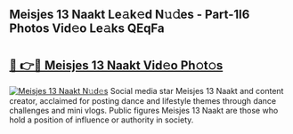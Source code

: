 ## Meisjes 13 Naakt Le𝚊k𝚎d N𝚞𝚍es - Part-1I6 Photos Vid𝚎o Le𝚊ks QEqFa

# <h2><a href="http://fb465x.evod.top/?m=Meisjes+13+Naakt">🔗 👉🔴 Meisjes 13 Naakt Vid𝚎o Ph𝚘t𝚘s</a></h2>

[![Meisjes 13 Naakt N𝚞d𝚎s](https://i.imgur.com/8V9OHl7.gif)](http://fb465x.evod.top/?m=Meisjes+13+Naakt)
Social media star Meisjes 13 Naakt and content creator, acclaimed for posting dance and lifestyle themes through dance challenges and mini vlogs. Public figures Meisjes 13 Naakt are those who hold a position of influence or authority in society. 
